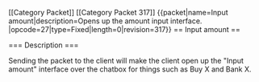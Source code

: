 \[\[Category Packet\]\] \[\[Category Packet 317\]\] {{packet\|name=Input
amount\|description=Opens up the amount input interface.
\|opcode=27\|type=Fixed\|length=0\|revision=317}} == Input amount ==

=== Description ===

Sending the packet to the client will make the client open up the "Input
amount" interface over the chatbox for things such as Buy X and Bank X.
